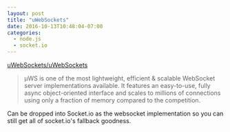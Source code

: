 ```yaml
---
layout: post
title: "uWebSockets"
date: 2016-10-13T10:48:04-07:00
categories:
  - node.js
  - socket.io
---
```


[uWebSockets/uWebSockets](https://github.com/uWebSockets/uWebSockets)

> µWS is one of the most lightweight, efficient & scalable WebSocket server implementations available. It features an easy-to-use, fully async object-oriented interface and scales to millions of connections using only a fraction of memory compared to the competition.

Can be dropped into Socket.io as the websocket implementation so you can still get all of socket.io's fallback goodness.
